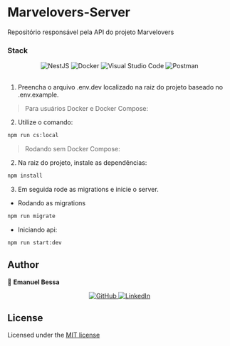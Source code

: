 # Marvelovers-Server
Repositório responsável pela API do projeto Marvelovers

### Stack
<div align="center"> 
  <img alt="NestJS" src="https://img.shields.io/badge/nestjs-%23E0234E.svg?style=for-the-badge&logo=nestjs&logoColor=white" />
  <img alt="Docker" src="https://img.shields.io/badge/docker-%230db7ed.svg?style=for-the-badge&logo=docker&logoColor=white"/>
  <img alt="Visual Studio Code" src="https://img.shields.io/badge/VisualStudioCode-0078d7.svg?style=for-the-badge&logo=visual-studio-code&logoColor=white"/>
  <img alt="Postman" src="https://img.shields.io/badge/Postman-FF6C37?style=for-the-badge&logo=postman&logoColor=red" />
</div>
<br />

1. Preencha o arquivo .env.dev localizado na raiz do projeto baseado no .env.example.

> Para usuários Docker e Docker Compose:

2. Utilize o comando:

```sh
npm run cs:local
```

> Rodando sem Docker Compose:

2. Na raiz do projeto, instale as dependências:

```sh
npm install
```

3. Em seguida rode as migrations e inicie o server.

* Rodando as migrations
```sh
npm run migrate
```
* Iniciando api:
```sh
npm run start:dev
```

## Author

👤 **Emanuel Bessa**
<div align="center">
  <a href="https://github.com/Emanuelbessa" target="_blank" title="Github">
    <img alt="GitHub" src="https://img.shields.io/badge/github-%23121011.svg?style=for-the-badge&logo=github&logoColor=white"/>
  </a>
  <a href="https://www.linkedin.com/in/emanuel-estrela-bessa/" target="_blank" title="Linkedin">
    <img alt="LinkedIn" src="https://img.shields.io/badge/linkedin-%230077B5.svg?style=for-the-badge&logo=linkedin&logoColor=white"/>
  </a>
</div>

## License

Licensed under the [MIT license](LICENSE)
